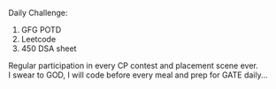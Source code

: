 Daily Challenge:
1. GFG POTD
2. Leetcode
3. 450 DSA sheet

Regular participation in every CP contest and placement scene ever.\
I swear to GOD, I will code before every meal and prep for GATE daily...

